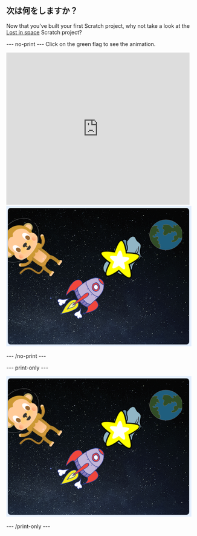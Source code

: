 ## 次は何をしますか？

Now that you've built your first Scratch project, why not take a look at the [Lost in space](https://projects.raspberrypi.org/en/projects/lost-in-space?utm_source=pathway&utm_medium=whatnext&utm_campaign=projects) Scratch project?

\--- no-print \--- Click on the green flag to see the animation.

<div class="scratch-preview">
  <iframe allowtransparency="true" width="485" height="402" src="https://scratch.mit.edu/projects/embed/276873231/?autostart=false" frameborder="0" scrolling="no"></iframe>
  <img src="images/space-final.png">
</div>

\--- /no-print \---

\--- print-only \---

![Complete project](images/space-final.png)

\--- /print-only \---